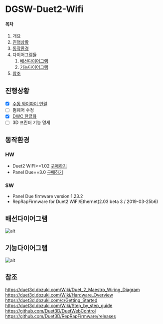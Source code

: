 # DGSW-Duet2-Wifi
#### 목차
1. 개요
1. [진행상황](#진행상황)
1. [동작환경](#동작환경)
1. 다이어그램들
   1. [배선다이어그램](#배선다이어그램)
   1. [기능다이어그램](#기능다이어그램)
1. [참조](#참조)

진행상황
---
- [x] [수동 와이파이 연결](../master/documents/how_to_connect_wifi_with_panel.md)
- [ ] 펌웨어 수정
- [x] [DWC 한글화](../master/DWC-Korean/README.md)
- [ ] 3D 프린터 기능 명세

동작환경
---
### HW
* Duet2 WIFI>=1.02 [구매하기](https://duet3d.com/DuetWifi)
* Panel Due==3.0 [구매하기](https://duet3d.com/PanelDue)
### SW
* Panel Due firmware version 1.23.2 
* RepRapFirmware for Duet2 WiFi/Ethernet(2.03 beta 3 / 2019-03-25b6)


배선다이어그램
---
![alt](https://d17kynu4zpq5hy.cloudfront.net/igi/duet3d/4k56ZjaaAHrTJI6Z.huge)

기능다이어그램
---
![alt](https://d17kynu4zpq5hy.cloudfront.net/igi/duet3d/MZFCa1joZtkrtELh.large)

참조
---
https://duet3d.dozuki.com/Wiki/Duet_2_Maestro_Wiring_Diagram  
https://duet3d.dozuki.com/Wiki/Hardware_Overview  
https://duet3d.dozuki.com/c/Getting_Started  
https://duet3d.dozuki.com/Wiki/Step_by_step_guide  
https://github.com/Duet3D/DuetWebControl  
https://github.com/Duet3D/RepRapFirmware/releases
